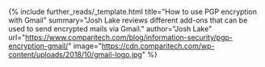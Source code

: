 {%
  include further_reads/_template.html
  title="How to use PGP encryption with Gmail"
  summary="Josh Lake reviews different add-ons that can be used to send encrypted mails via Gmail."
  author="Josh Lake"
  url="https://www.comparitech.com/blog/information-security/pgp-encryption-gmail/"
  image="https://cdn.comparitech.com/wp-content/uploads/2018/10/gmail-logo.jpg"
%}
